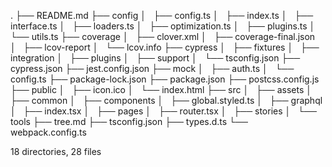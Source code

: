 .
├── README.md
├── config
│   ├── config.ts
│   ├── index.ts
│   ├── interface.ts
│   ├── loaders.ts
│   ├── optimization.ts
│   ├── plugins.ts
│   └── utils.ts
├── coverage
│   ├── clover.xml
│   ├── coverage-final.json
│   ├── lcov-report
│   └── lcov.info
├── cypress
│   ├── fixtures
│   ├── integration
│   ├── plugins
│   ├── support
│   └── tsconfig.json
├── cypress.json
├── jest.config.json
├── mock
│   ├── auth.ts
│   └── config.ts
├── package-lock.json
├── package.json
├── postcss.config.js
├── public
│   ├── icon.ico
│   └── index.html
├── src
│   ├── assets
│   ├── common
│   ├── components
│   ├── global.styled.ts
│   ├── graphql
│   ├── index.tsx
│   ├── pages
│   ├── router.tsx
│   ├── stories
│   └── tools
├── tree.md
├── tsconfig.json
├── types.d.ts
└── webpack.config.ts

18 directories, 28 files
